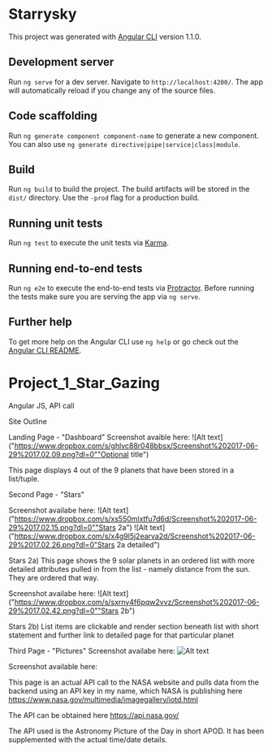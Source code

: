
# Starrysky

This project was generated with [Angular CLI](https://github.com/angular/angular-cli) version 1.1.0.

## Development server

Run `ng serve` for a dev server. Navigate to `http://localhost:4200/`. The app will automatically reload if you change any of the source files.

## Code scaffolding

Run `ng generate component component-name` to generate a new component. You can also use `ng generate directive|pipe|service|class|module`.

## Build

Run `ng build` to build the project. The build artifacts will be stored in the `dist/` directory. Use the `-prod` flag for a production build.

## Running unit tests

Run `ng test` to execute the unit tests via [Karma](https://karma-runner.github.io).

## Running end-to-end tests

Run `ng e2e` to execute the end-to-end tests via [Protractor](http://www.protractortest.org/).
Before running the tests make sure you are serving the app via `ng serve`.

## Further help

To get more help on the Angular CLI use `ng help` or go check out the [Angular CLI README](https://github.com/angular/angular-cli/blob/master/README.md).





# Project_1_Star_Gazing
Angular JS, API call 

Site Outline 

Landing Page - "Dashboard"
Screenshot avaible here:
![Alt text]("https://www.dropbox.com/s/ghlvc88r048bbsx/Screenshot%202017-06-29%2017.02.09.png?dl=0""Optional title")

This page displays 4 out of the 9 planets that have been stored in a list/tuple. 

Second Page - "Stars" 

Screenshot availabe here: 
![Alt text]("https://www.dropbox.com/s/xs550mlxtfu7d6d/Screenshot%202017-06-29%2017.02.15.png?dl=0""Stars 2a")
![Alt text]("https://www.dropbox.com/s/x4g9l5j2earva2d/Screenshot%202017-06-29%2017.02.26.png?dl=0"Stars 2a detailed")

Stars 2a)
This page shows the 9 solar planets in an ordered list with more detailed attributes pulled in from the list - namely distance from the sun. They are ordered that way. 

Screenshot availabe here: 
![Alt text]("https://www.dropbox.com/s/sxrny4f6pqw2vvz/Screenshot%202017-06-29%2017.02.42.png?dl=0""Stars 2b")

Stars 2b) 
List items are clickable and render section beneath list with short statement and further link to detailed page for that particular planet

Third Page - "Pictures"
Screenshot availabe here: 
![Alt text]("https://www.dropbox.com/s/yfsig66oujydsph/Screenshot%202017-06-29%2017.02.54.png?dl=0""Pictures")

Screenshot available here: 

This page is an actual API call to the NASA website and pulls data from the backend using an API key in my name, which NASA is publishing here https://www.nasa.gov/multimedia/imagegallery/iotd.html

The API can be obtained here 
https://api.nasa.gov/

The API used is the Astronomy Picture of the Day in short APOD. It has been supplemented with the actual time/date details. 
